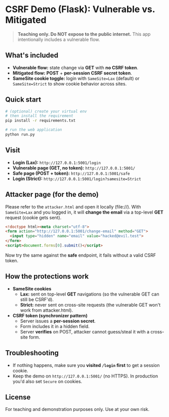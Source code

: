 # CSRF Demo (Flask): Vulnerable vs. Mitigated

> **Teaching only. Do NOT expose to the public internet.** This app intentionally includes a vulnerable flow.

## What's included
- **Vulnerable flow:** state change via **GET** with **no CSRF token**.
- **Mitigated flow:** **POST** + **per-session CSRF secret token**.
- **SameSite cookie toggle:** login with `SameSite=Lax` (default) or `SameSite=Strict` to show cookie behavior across sites.

## Quick start
```bash
# (optional) create your virtual env
# then install the requirement
pip install -r requirements.txt

# run the web application
python run.py
```

## Visit
- **Login (Lax):** `http://127.0.0.1:5001/login`  
- **Vulnerable page (GET, no token):** `http://127.0.0.1:5001/`  
- **Safe page (POST + token):** `http://127.0.0.1:5001/safe`  
- **Login (Strict):** `http://127.0.0.1:5001/login?samesite=Strict`

## Attacker page (for the demo)
Please refer to the `attacker.html` and open it locally (file://). With `SameSite=Lax` and you logged in, it will **change the email** via a top-level **GET** request (cookie gets sent).
```html
<!doctype html><meta charset="utf-8">
<form action="http://127.0.0.1:5001/change-email" method="GET">
  <input type="hidden" name="email" value="hacked@evil.test">
</form>
<script>document.forms[0].submit()</script>
```

Now try the same against the **safe** endpoint, it fails without a valid CSRF token.

## How the protections work
- **SameSite cookies**
  - **Lax:** sent on top-level **GET** navigations (so the vulnerable GET can still be CSRF'd).
  - **Strict:** never sent on cross-site requests (the vulnerable GET won't work from attacker.html).
- **CSRF token (synchronizer pattern)**
  - Server issues a **per-session secret**.
  - Form includes it in a hidden field.
  - Server **verifies** on POST, attacker cannot guess/steal it with a cross-site form.

## Troubleshooting
- If nothing happens, make sure you **visited `/login` first** to get a session cookie.
- Keep the demo on `http://127.0.0.1:5001/` (no HTTPS). In production you'd also set `Secure` on cookies.

## License
For teaching and demonstration purposes only. Use at your own risk.

